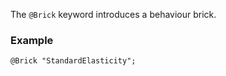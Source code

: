 The `@Brick` keyword introduces a behaviour brick.

### Example

~~~~{.cpp}
@Brick "StandardElasticity";
~~~~~~~~~~~~~~~~~~~~~~~~~~~~~~
